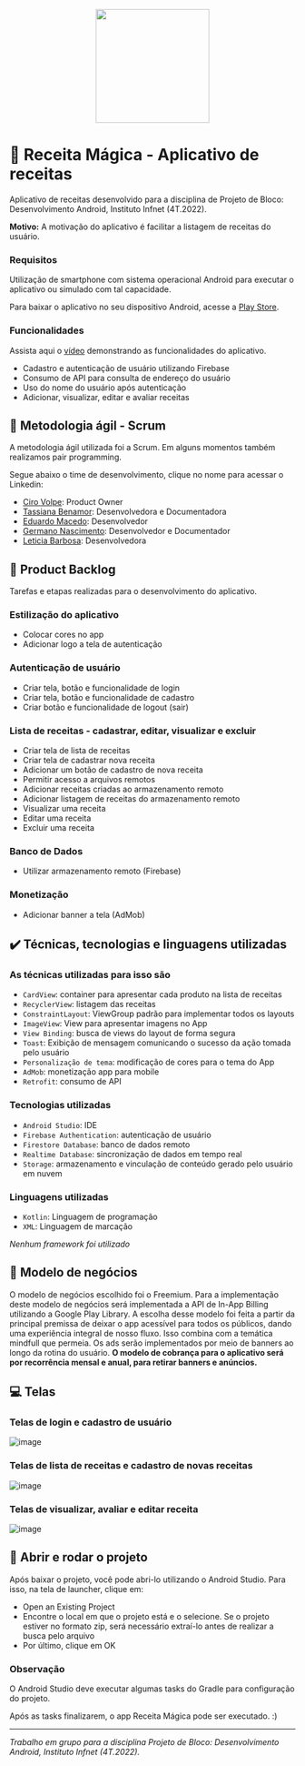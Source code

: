 <p align="center">
<img width=200 src="https://user-images.githubusercontent.com/87051404/207320811-968baf4a-48d3-4a95-8864-8566abb6e334.png" /></br>
</p>

# :fork_and_knife: Receita Mágica - Aplicativo de receitas
Aplicativo de receitas desenvolvido para a disciplina de Projeto de Bloco: Desenvolvimento Android, Instituto Infnet (4T.2022).

**Motivo:** A motivação do aplicativo é facilitar a listagem de receitas do usuário.

### Requisitos

Utilização de smartphone com sistema operacional Android para executar o aplicativo ou simulado com tal capacidade. 

Para baixar o aplicativo no seu dispositivo Android, acesse a [Play Store](https://play.google.com/store/apps/developer?id=Aluno+Infnet&hl=pt_PT&gl=US).

### Funcionalidades

Assista aqui o [vídeo](https://www.youtube.com/watch?v=02YIhLrPiDk) demonstrando as funcionalidades do aplicativo.

- Cadastro e autenticação de usuário utilizando Firebase
- Consumo de API para consulta de endereço do usuário
- Uso do nome do usuário após autenticação
- Adicionar, visualizar, editar e avaliar receitas

## :dart: Metodologia ágil - Scrum

A metodologia ágil utilizada foi a Scrum. Em alguns momentos também realizamos pair programming.

Segue abaixo o time de desenvolvimento, clique no nome para acessar o Linkedin:

- [Ciro Volpe](https://www.linkedin.com/in/cirodellavolpe/): Product Owner
- [Tassiana Benamor](https://www.linkedin.com/in/tassiana-benamor/): Desenvolvedora e Documentadora
- [Eduardo Macedo](https://www.linkedin.com/in/eduardo-mello-de-macedo-28ab8b198/): Desenvolvedor
- [Germano Nascimento](https://www.linkedin.com/in/germanonascimento/): Desenvolvedor e Documentador
- [Leticia Barbosa](https://www.linkedin.com/in/let%C3%ADcia-barbosaa/): Desenvolvedora

## :pencil: Product Backlog

Tarefas e etapas realizadas para o desenvolvimento do aplicativo.

### Estilização do aplicativo
- Colocar cores no app
- Adicionar logo a tela de autenticação

### Autenticação de usuário
- Criar tela, botão e funcionalidade de login
- Criar tela, botão e funcionalidade de cadastro
- Criar botão e funcionalidade de logout (sair)

### Lista de receitas - cadastrar, editar, visualizar e excluir
- Criar tela de lista de receitas
- Criar tela de cadastrar nova receita
- Adicionar um botão de cadastro de nova receita
- Permitir acesso a arquivos remotos
- Adicionar receitas criadas ao armazenamento remoto
- Adicionar listagem de receitas do armazenamento remoto
- Visualizar uma receita
- Editar uma receita
- Excluir uma receita

### Banco de Dados
- Utilizar armazenamento remoto (Firebase)

### Monetização
- Adicionar banner a tela (AdMob)

## ✔️ Técnicas, tecnologias e linguagens utilizadas

### As técnicas utilizadas para isso são

- `CardView`: container para apresentar cada produto na lista de receitas
- `RecyclerView`: listagem das receitas
- `ConstraintLayout`: ViewGroup padrão para implementar todos os layouts
- `ImageView`: View para apresentar imagens no App
- `View Binding`: busca de views do layout de forma segura
- `Toast`: Exibição de mensagem comunicando o sucesso da ação tomada pelo usuário
- `Personalização de tema`: modificação de cores para o tema do App
- `AdMob`: monetização app para mobile
- `Retrofit`: consumo de API

### Tecnologias utilizadas

- `Android Studio`: IDE
- `Firebase Authentication`: autenticação de usuário
- `Firestore Database`: banco de dados remoto
- `Realtime Database`: sincronização de dados em tempo real
- `Storage`: armazenamento e vinculação de conteúdo gerado pelo usuário em nuvem

### Linguagens utilizadas

- `Kotlin`: Linguagem de programação
- `XML`: Linguagem de marcação

*Nenhum framework foi utilizado*

## :money_with_wings: Modelo de negócios

O modelo de negócios escolhido foi o Freemium. Para a implementação deste modelo de negócios será implementada a API de In-App Billing utilizando a Google Play Library. A escolha desse modelo foi feita a partir da principal premissa de deixar o app acessível para todos os públicos, dando uma experiência integral de nosso fluxo. Isso combina com a temática mindfull que permeia. Os ads serão implementados por meio de banners ao longo da rotina do usuário. **O modelo de cobrança para o aplicativo será por recorrência mensal e anual, para retirar banners e anúncios.**

## :computer: Telas

### Telas de login e cadastro de usuário

![image](https://user-images.githubusercontent.com/87051404/207630907-b6c50075-6696-4e59-87a5-c3a2feb537ae.png)

### Telas de lista de receitas e cadastro de novas receitas

![image](https://user-images.githubusercontent.com/87051404/207630501-68d61fa6-4161-4bc2-9b71-13f2a29058cf.png)

### Telas de visualizar, avaliar e editar receita

![image](https://user-images.githubusercontent.com/87051404/207630542-78ce7a0c-9648-4e4e-9b8a-09f3cff951c5.png)

## :robot: Abrir e rodar o projeto

Após baixar o projeto, você pode abri-lo utilizando o Android Studio. Para isso, na tela de launcher, clique em:
- Open an Existing Project
- Encontre o local em que o projeto está e o selecione. Se o projeto estiver no formato zip, será necessário extraí-lo antes de realizar a busca pelo arquivo
- Por último, clique em OK

### Observação

O Android Studio deve executar algumas tasks do Gradle para configuração do projeto. 

Após as tasks finalizarem, o app Receita Mágica pode ser executado.
:)
<hr>

*Trabalho em grupo para a disciplina Projeto de Bloco: Desenvolvimento Android, Instituto Infnet (4T.2022).*
